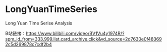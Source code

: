 # LongYuanTimeSeries
Long Yuan Time Serise Analysis

B站链接：https://www.bilibili.com/video/BV1Vu4y1974R/?spm_id_from=333.999.list.card_archive.click&vd_source=2d7630e0f483692c5d269878c7cdf2b4
